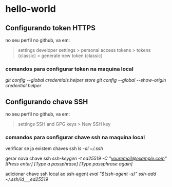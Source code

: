 # hello-world

## Configurando token HTTPS

no seu perfil no github, va em:
> settings
  > developer settings
    > personal access tokens
      > tokens (classic)
        > generate new token (classic)

### comandos para configurar token na maquina local

_git config --global credentials.helper store_
_git config --global --show-origin credential.helper_


## Configurando chave SSH

no seu perfil no github, va em:
> settings
  > SSH and GPG keys
    > New SSH key

### comandos para configurar chave ssh na maquina local
verificar se ja existem chaves ssh
_ls -al ~/.ssh_

gerar nova chave ssh
_ssh-keygen -t ed25519 -C "youremail@example.com"_
_[Press enter]_
_[Type a passphrase]_
_[Type passphrase again]_

adicionar chave ssh local ao ssh-agent
_eval "$(ssh-agent -s)"_
_ssh-add ~/.ssh/id___ed25519_
